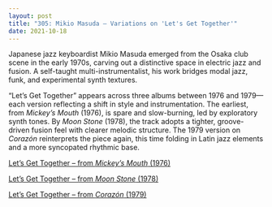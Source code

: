 ```yaml
---
layout: post
title: "305: Mikio Masuda – Variations on 'Let's Get Together'"
date: 2021-10-18
---
```


Japanese jazz keyboardist Mikio Masuda emerged from the Osaka club scene in the early 1970s, carving out a distinctive space in electric jazz and fusion. A self-taught multi-instrumentalist, his work bridges modal jazz, funk, and experimental synth textures.

“Let’s Get Together” appears across three albums between 1976 and 1979—each version reflecting a shift in style and instrumentation. The earliest, from *Mickey’s Mouth* (1976), is spare and slow-burning, led by exploratory synth tones. By *Moon Stone* (1978), the track adopts a tighter, groove-driven fusion feel with clearer melodic structure. The 1979 version on *Corazón* reinterprets the piece again, this time folding in Latin jazz elements and a more syncopated rhythmic base.

[Let’s Get Together – from *Mickey’s Mouth* (1976)](https://youtu.be/TLdKqs7iDrc)  

[Let’s Get Together – from *Moon Stone* (1978)](https://youtu.be/Ssu-pntQsLc?t=1323)  

[Let’s Get Together – from *Corazón* (1979)](https://youtu.be/k96aXW1OynM?t=1503)
